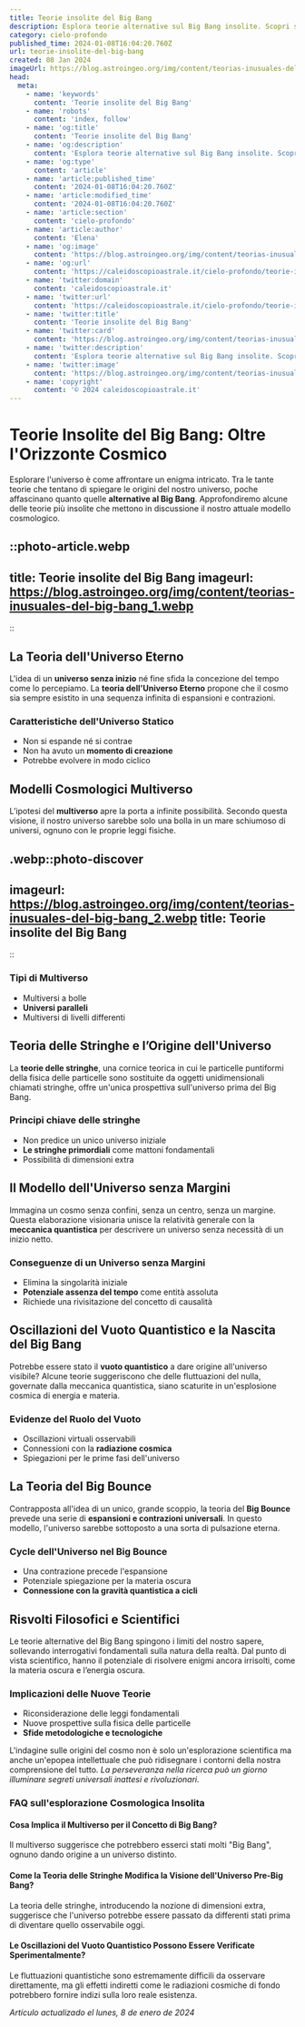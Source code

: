 ```yaml
---
title: Teorie insolite del Big Bang
description: Esplora teorie alternative sul Big Bang insolite. Scopri spiegazioni e ipotesi affascinanti sullorigine delluniverso in un articolo unico.
category: cielo-profondo
published_time: 2024-01-08T16:04:20.760Z
url: teorie-insolite-del-big-bang
created: 08 Jan 2024
imageUrl: https://blog.astroingeo.org/img/content/teorias-inusuales-del-big-bang_1.webp
head:
  meta:
    - name: 'keywords'
      content: 'Teorie insolite del Big Bang'
    - name: 'robots'
      content: 'index, follow'
    - name: 'og:title'
      content: 'Teorie insolite del Big Bang'
    - name: 'og:description'
      content: 'Esplora teorie alternative sul Big Bang insolite. Scopri spiegazioni e ipotesi affascinanti sullorigine delluniverso in un articolo unico.'
    - name: 'og:type'
      content: 'article'
    - name: 'article:published_time'
      content: '2024-01-08T16:04:20.760Z'
    - name: 'article:modified_time'
      content: '2024-01-08T16:04:20.760Z'
    - name: 'article:section'
      content: 'cielo-profondo'
    - name: 'article:author'
      content: 'Elena'
    - name: 'og:image'
      content: 'https://blog.astroingeo.org/img/content/teorias-inusuales-del-big-bang_1.webp'
    - name: 'og:url'
      content: 'https://caleidoscopioastrale.it/cielo-profondo/teorie-insolite-del-big-bang'
    - name: 'twitter:domain'
      content: 'caleidoscopioastrale.it'
    - name: 'twitter:url'
      content: 'https://caleidoscopioastrale.it/cielo-profondo/teorie-insolite-del-big-bang'
    - name: 'twitter:title'
      content: 'Teorie insolite del Big Bang'
    - name: 'twitter:card'
      content: 'https://blog.astroingeo.org/img/content/teorias-inusuales-del-big-bang_1.webp'
    - name: 'twitter:description'
      content: 'Esplora teorie alternative sul Big Bang insolite. Scopri spiegazioni e ipotesi affascinanti sullorigine delluniverso in un articolo unico.'
    - name: 'twitter:image'
      content: 'https://blog.astroingeo.org/img/content/teorias-inusuales-del-big-bang_1.webp'
    - name: 'copyright'
      content: '© 2024 caleidoscopioastrale.it'
---
```

# Teorie Insolite del Big Bang: Oltre l'Orizzonte Cosmico

Esplorare l'universo è come affrontare un enigma intricato. Tra le tante teorie che tentano di spiegare le origini del nostro universo, poche affascinano quanto quelle **alternative al Big Bang**. Approfondiremo alcune delle teorie più insolite che mettono in discussione il nostro attuale modello cosmologico.

::photo-article.webp
---
title: Teorie insolite del Big Bang
imageurl: https://blog.astroingeo.org/img/content/teorias-inusuales-del-big-bang_1.webp
---
::

## La Teoria dell'Universo Eterno

L'idea di un **universo senza inizio** né fine sfida la concezione del tempo come lo percepiamo. La **teoria dell'Universo Eterno** propone che il cosmo sia sempre esistito in una sequenza infinita di espansioni e contrazioni.

### **Caratteristiche dell'Universo Statico**
- Non si espande né si contrae
- Non ha avuto un **momento di creazione**
- Potrebbe evolvere in modo ciclico

## Modelli Cosmologici Multiverso

L’ipotesi del **multiverso** apre la porta a infinite possibilità. Secondo questa visione, il nostro universo sarebbe solo una bolla in un mare schiumoso di universi, ognuno con le proprie leggi fisiche.

.webp::photo-discover
---
imageurl: https://blog.astroingeo.org/img/content/teorias-inusuales-del-big-bang_2.webp
title: Teorie insolite del Big Bang
---
::

### **Tipi di Multiverso**
- Multiversi a bolle
- **Universi paralleli**
- Multiversi di livelli differenti

## Teoria delle Stringhe e l’Origine dell'Universo

La **teorie delle stringhe**, una cornice teorica in cui le particelle puntiformi della fisica delle particelle sono sostituite da oggetti unidimensionali chiamati stringhe, offre un'unica prospettiva sull'universo prima del Big Bang.

### **Principi chiave delle stringhe**
- Non predice un unico universo iniziale
- **Le stringhe primordiali** come mattoni fondamentali
- Possibilità di dimensioni extra

## Il Modello dell'Universo senza Margini

Immagina un cosmo senza confini, senza un centro, senza un margine. Questa elaborazione visionaria unisce la relatività generale con la **meccanica quantistica** per descrivere un universo senza necessità di un inizio netto.

### **Conseguenze di un Universo senza Margini**
- Elimina la singolarità iniziale
- **Potenziale assenza del tempo** come entità assoluta
- Richiede una rivisitazione del concetto di causalità

## Oscillazioni del Vuoto Quantistico e la Nascita del Big Bang

Potrebbe essere stato il **vuoto quantistico** a dare origine all'universo visibile? Alcune teorie suggeriscono che delle fluttuazioni del nulla, governate dalla meccanica quantistica, siano scaturite in un'esplosione cosmica di energia e materia.

### **Evidenze del Ruolo del Vuoto**
- Oscillazioni virtuali osservabili
- Connessioni con la **radiazione cosmica**
- Spiegazioni per le prime fasi dell'universo

## La Teoria del Big Bounce

Contrapposta all'idea di un unico, grande scoppio, la teoria del **Big Bounce** prevede una serie di **espansioni e contrazioni universali**. In questo modello, l'universo sarebbe sottoposto a una sorta di pulsazione eterna.

### **Cycle dell'Universo nel Big Bounce**
- Una contrazione precede l'espansione
- Potenziale spiegazione per la materia oscura
- **Connessione con la gravità quantistica a cicli**

## Risvolti Filosofici e Scientifici

Le teorie alternative del Big Bang spingono i limiti del nostro sapere, sollevando interrogativi fondamentali sulla natura della realtà. Dal punto di vista scientifico, hanno il potenziale di risolvere enigmi ancora irrisolti, come la materia oscura e l’energia oscura.

### **Implicazioni delle Nuove Teorie**
- Riconsiderazione delle leggi fondamentali
- Nuove prospettive sulla fisica delle particelle
- **Sfide metodologiche e tecnologiche**

L'indagine sulle origini del cosmo non è solo un'esplorazione scientifica ma anche un'epopea intellettuale che può ridisegnare i contorni della nostra comprensione del tutto. *La perseveranza nella ricerca può un giorno illuminare segreti universali inattesi e rivoluzionari.*

### FAQ sull'esplorazione Cosmologica Insolita

#### Cosa Implica il Multiverso per il Concetto di Big Bang?
Il multiverso suggerisce che potrebbero esserci stati molti "Big Bang", ognuno dando origine a un universo distinto.

#### Come la Teoria delle Stringhe Modifica la Visione dell'Universo Pre-Big Bang?
La teoria delle stringhe, introducendo la nozione di dimensioni extra, suggerisce che l'universo potrebbe essere passato da differenti stati prima di diventare quello osservabile oggi.

#### Le Oscillazioni del Vuoto Quantistico Possono Essere Verificate Sperimentalmente?
Le fluttuazioni quantistiche sono estremamente difficili da osservare direttamente, ma gli effetti indiretti come le radiazioni cosmiche di fondo potrebbero fornire indizi sulla loro reale esistenza.

_Artículo actualizado el lunes, 8 de enero de 2024_